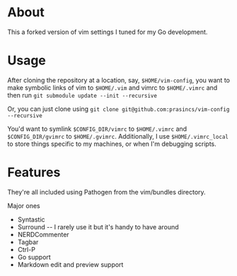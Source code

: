 About
====
This a forked version of vim settings I tuned for my Go development.

Usage
====

After cloning the repository at a location, say, `$HOME/vim-config`, you want to make symbolic links of vim to `$HOME/.vim` and vimrc to `$HOME/.vimrc`
and then run  `git submodule update --init --recursive`

Or, you can just clone using `git clone git@github.com:prasincs/vim-config --recursive`

You'd want to symlink `$CONFIG_DIR/vimrc` to `$HOME/.vimrc` and `$CONFIG_DIR/gvimrc` to `$HOME/.gvimrc`. 
Additionally, I use `$HOME/.vimrc_local` to store things specific to my machines, or when I'm debugging scripts.

Features
===

They're all included using Pathogen from the vim/bundles directory. 

Major ones

* Syntastic
* Surround -- I rarely use it but it's handy to have around
* NERDCommenter
* Tagbar
* Ctrl-P
* Go support
* Markdown edit and preview support
